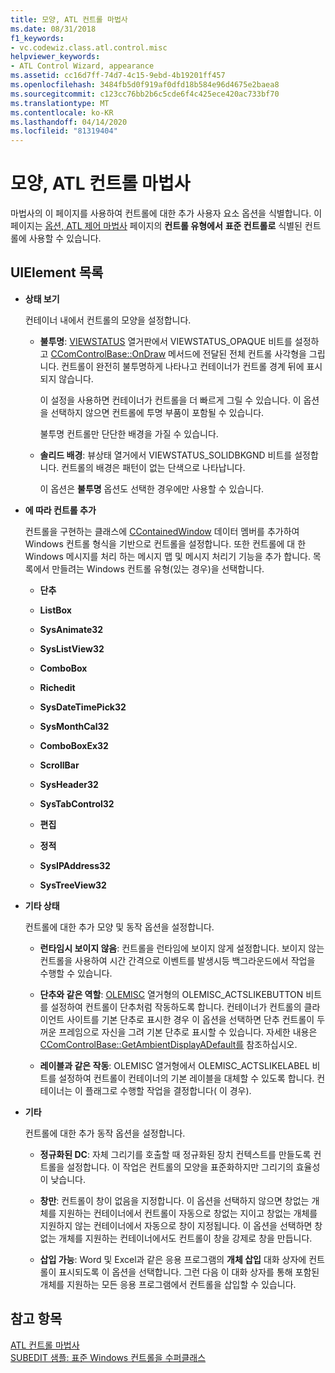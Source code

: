 ```yaml
---
title: 모양, ATL 컨트롤 마법사
ms.date: 08/31/2018
f1_keywords:
- vc.codewiz.class.atl.control.misc
helpviewer_keywords:
- ATL Control Wizard, appearance
ms.assetid: cc16d7ff-74d7-4c15-9ebd-4b19201ff457
ms.openlocfilehash: 3484fb5d0f919af0dfd18b584e96d4675e2baea8
ms.sourcegitcommit: c123cc76bb2b6c5cde6f4c425ece420ac733bf70
ms.translationtype: MT
ms.contentlocale: ko-KR
ms.lasthandoff: 04/14/2020
ms.locfileid: "81319404"
---
```

# <a name="appearance-atl-control-wizard"></a>모양, ATL 컨트롤 마법사

마법사의 이 페이지를 사용하여 컨트롤에 대한 추가 사용자 요소 옵션을 식별합니다. 이 페이지는 [옵션, ATL 제어 마법사](../../atl/reference/options-atl-control-wizard.md) 페이지의 **컨트롤 유형에서** **표준 컨트롤로** 식별된 컨트롤에 사용할 수 있습니다.

## <a name="uielement-list"></a>UIElement 목록

- **상태 보기**

   컨테이너 내에서 컨트롤의 모양을 설정합니다.

  - **불투명**: [VIEWSTATUS](/windows/win32/api/ocidl/ne-ocidl-viewstatus) 열거판에서 VIEWSTATUS_OPAQUE 비트를 설정하고 [CComControlBase::OnDraw](../../atl/reference/ccomcontrolbase-class.md#ondraw) 메서드에 전달된 전체 컨트롤 사각형을 그립니다. 컨트롤이 완전히 불투명하게 나타나고 컨테이너가 컨트롤 경계 뒤에 표시되지 않습니다.

      이 설정을 사용하면 컨테이너가 컨트롤을 더 빠르게 그릴 수 있습니다. 이 옵션을 선택하지 않으면 컨트롤에 투명 부품이 포함될 수 있습니다.

      불투명 컨트롤만 단단한 배경을 가질 수 있습니다.

  - **솔리드 배경**: 뷰상태 열거에서 VIEWSTATUS_SOLIDBKGND 비트를 설정합니다. 컨트롤의 배경은 패턴이 없는 단색으로 나타납니다.

      이 옵션은 **불투명** 옵션도 선택한 경우에만 사용할 수 있습니다.

- **에 따라 컨트롤 추가**

   컨트롤을 구현하는 클래스에 [CContainedWindow](ccontainedwindowt-class.md) 데이터 멤버를 추가하여 Windows 컨트롤 형식을 기반으로 컨트롤을 설정합니다. 또한 컨트롤에 대 한 Windows 메시지를 처리 하는 메시지 맵 및 메시지 처리기 기능을 추가 합니다. 목록에서 만들려는 Windows 컨트롤 유형(있는 경우)을 선택합니다.

  - **단추**

  - **ListBox**

  - **SysAnimate32**

  - **SysListView32**

  - **ComboBox**

  - **Richedit**

  - **SysDateTimePick32**

  - **SysMonthCal32**

  - **ComboBoxEx32**

  - **ScrollBar**

  - **SysHeader32**

  - **SysTabControl32**

  - **편집**

  - **정적**

  - **SysIPAddress32**

  - **SysTreeView32**

- **기타 상태**

   컨트롤에 대한 추가 모양 및 동작 옵션을 설정합니다.

  - **런타임시 보이지 않음**: 컨트롤을 런타임에 보이지 않게 설정합니다. 보이지 않는 컨트롤을 사용하여 시간 간격으로 이벤트를 발생시등 백그라운드에서 작업을 수행할 수 있습니다.

  - **단추와 같은 역할**: [OLEMISC](/windows/win32/api/oleidl/ne-oleidl-olemisc) 열거형의 OLEMISC_ACTSLIKEBUTTON 비트를 설정하여 컨트롤이 단추처럼 작동하도록 합니다. 컨테이너가 컨트롤의 클라이언트 사이트를 기본 단추로 표시한 경우 이 옵션을 선택하면 단추 컨트롤이 두꺼운 프레임으로 자신을 그려 기본 단추로 표시할 수 있습니다. 자세한 내용은 [CComControlBase::GetAmbientDisplayADefault를](../../atl/reference/ccomcontrolbase-class.md#getambientdisplayasdefault) 참조하십시오.

  - **레이블과 같은 작동**: OLEMISC 열거형에서 OLEMISC_ACTSLIKELABEL 비트를 설정하여 컨트롤이 컨테이너의 기본 레이블을 대체할 수 있도록 합니다. 컨테이너는 이 플래그로 수행할 작업을 결정합니다( 이 경우).

- **기타**

   컨트롤에 대한 추가 동작 옵션을 설정합니다.

  - **정규화된 DC**: 자체 그리기를 호출할 때 정규화된 장치 컨텍스트를 만들도록 컨트롤을 설정합니다. 이 작업은 컨트롤의 모양을 표준화하지만 그리기의 효율성이 낮습니다.

  - **창만**: 컨트롤이 창이 없음을 지정합니다. 이 옵션을 선택하지 않으면 창없는 개체를 지원하는 컨테이너에서 컨트롤이 자동으로 창없는 지이고 창없는 개체를 지원하지 않는 컨테이너에서 자동으로 창이 지정됩니다. 이 옵션을 선택하면 창없는 개체를 지원하는 컨테이너에서도 컨트롤이 창을 강제로 창을 만듭니다.

  - **삽입 가능**: Word 및 Excel과 같은 응용 프로그램의 **개체 삽입** 대화 상자에 컨트롤이 표시되도록 이 옵션을 선택합니다. 그런 다음 이 대화 상자를 통해 포함된 개체를 지원하는 모든 응용 프로그램에서 컨트롤을 삽입할 수 있습니다.

## <a name="see-also"></a>참고 항목

[ATL 컨트롤 마법사](../../atl/reference/atl-control-wizard.md)<br/>
[SUBEDIT 샘플: 표준 Windows 컨트롤을 수퍼클래스](https://github.com/Microsoft/VCSamples/tree/master/VC2008Samples/ATL/Controls/SubEdit)
